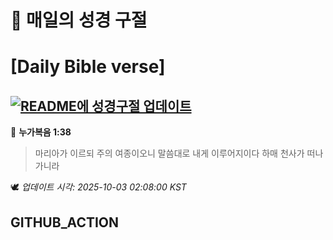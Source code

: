 # 🙏 매일의 성경 구절
# [Daily Bible verse]
## [![README에 성경구절 업데이트](https://github.com/DONGSUKA/first_test/actions/workflows/update-readme-bible.yml/badge.svg)](https://github.com/DONGSUKA/first_test/actions/workflows/update-readme-bible.yml)
<!-- START_BIBLE_VERSE -->
📖 **누가복음 1:38**
> 마리아가 이르되 주의 여종이오니 말씀대로 내게 이루어지이다 하매 천사가 떠나가니라

🕊️ _업데이트 시각: 2025-10-03 02:08:00 KST_
  <!-- END_BIBLE_VERSE -->
## GITHUB_ACTION
